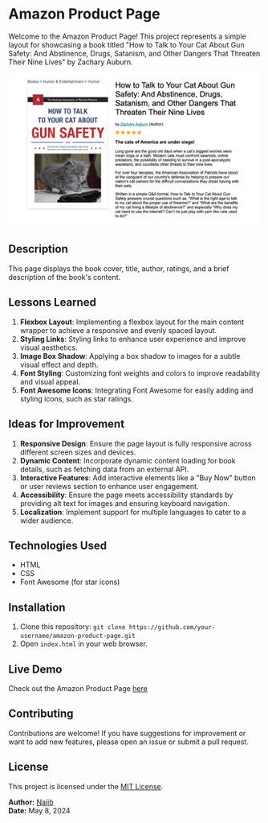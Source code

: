 # Amazon Product Page

Welcome to the Amazon Product Page! This project represents a simple layout for showcasing a book titled "How to Talk to Your Cat About Gun Safety: And Abstinence, Drugs, Satanism, and Other Dangers That Threaten Their Nine Lives" by Zachary Auburn.

![Book Cover](images/amazon-product.png)

## Description

This page displays the book cover, title, author, ratings, and a brief description of the book's content.

## Lessons Learned

1. **Flexbox Layout**: Implementing a flexbox layout for the main content wrapper to achieve a responsive and evenly spaced layout.
2. **Styling Links**: Styling links to enhance user experience and improve visual aesthetics.
3. **Image Box Shadow**: Applying a box shadow to images for a subtle visual effect and depth.
4. **Font Styling**: Customizing font weights and colors to improve readability and visual appeal.
5. **Font Awesome Icons**: Integrating Font Awesome for easily adding and styling icons, such as star ratings.

## Ideas for Improvement

1. **Responsive Design**: Ensure the page layout is fully responsive across different screen sizes and devices.
2. **Dynamic Content**: Incorporate dynamic content loading for book details, such as fetching data from an external API.
3. **Interactive Features**: Add interactive elements like a "Buy Now" button or user reviews section to enhance user engagement.
4. **Accessibility**: Ensure the page meets accessibility standards by providing alt text for images and ensuring keyboard navigation.
5. **Localization**: Implement support for multiple languages to cater to a wider audience.

## Technologies Used

- HTML
- CSS
- Font Awesome (for star icons)

## Installation

1. Clone this repository: `git clone https://github.com/your-username/amazon-product-page.git`
2. Open `index.html` in your web browser.

## Live Demo

Check out the Amazon Product Page [here](https://amazon-product-page.vercel.app/) 

## Contributing

Contributions are welcome! If you have suggestions for improvement or want to add new features, please open an issue or submit a pull request.

## License

This project is licensed under the [MIT License](LICENSE).

**Author:** [Najib](https://github.com/najibdevs)  
**Date:** May 8, 2024


